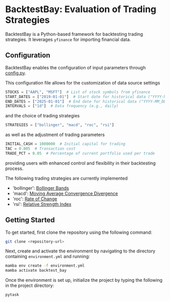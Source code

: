 # BacktestBay: Evaluation of Trading Strategies

BacktestBay is a Python-based framework for backtesting trading strategies. It leverages
`yfinance` for importing financial data.

## Configuration

BacktestBay enables the configuration of input parameters through
[config.py](https://github.com/iame-uni-bonn/final-project-niklasniedermeier-1/blob/main/src/backtest_bay/config.py).

This configuration file allows for the customization of data source settings

```python
STOCKS = ["AAPL", "MSFT"]  # List of stock symbols from yfinance
START_DATES = ["2019-01-01"]  # Start date for historical data ("YYYY-MM_DD")
END_DATES = ["2025-01-01"]  # End date for historical data ("YYYY-MM_DD")
INTERVALS = ["1d"]  # Data frequency (e.g., daily)
```

and the choice of trading strategies

```python
STRATEGIES = ["bollinger", "macd", "roc", "rsi"]
```

as well as the adjustment of trading parameters

```python
INITIAL_CASH = 1000000  # Initial capital for trading
TAC = 0.005  # Transaction cost
TRADE_PCT = 0.05  # Percentage of current portfolio used per trade
```

providing users with enhanced control and flexibility in their backtesting process.

The following trading strategies are currently implemented

- 'bollinger':
  [Bollinger Bands](https://www.investopedia.com/terms/b/bollingerbands.asp)
- 'macd':
  [Moving Average Convergence Divergence](https://www.investopedia.com/terms/m/macd.asp)
- 'roc': [Rate of Change](https://www.investopedia.com/terms/p/pricerateofchange.asp)
- 'rsi': [Relative Strength Index](https://www.investopedia.com/terms/r/rsi.asp)

## Getting Started

To get started, first clone the repository using the following command:

```bash
git clone <repository-url>
```

Next, create and activate the environment by navigating to the directory containing
`environment.yml` and running:

```bash
mamba env create -f environment.yml
mamba activate backtest_bay
```

Once the environment is set up, initialize the project by typing the following in the
project directory:

```bash
pytask
```
